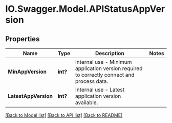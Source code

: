 # IO.Swagger.Model.APIStatusAppVersion
## Properties

Name | Type | Description | Notes
------------ | ------------- | ------------- | -------------
**MinAppVersion** | **int?** | Internal use - Minimum application version required to correctly connect and process data. | 
**LatestAppVersion** | **int?** | Internal use - Latest application version available. | 

[[Back to Model list]](../README.md#documentation-for-models) [[Back to API list]](../README.md#documentation-for-api-endpoints) [[Back to README]](../README.md)

